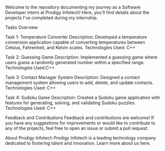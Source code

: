 Welcome to the repository documenting my journey as a Software Developer Intern at Prodigy Infotech! Here, you'll find details about the projects I've completed during my internship.

Tasks Overview

Task 1: Temperature Converter Description: Developed a temperature conversion application capable of converting temperatures between Celsius, Fahrenheit, and Kelvin scales. Technologies Used: C++

Task 2: Guessing Game Description: Implemented a guessing game where users guess a randomly generated number within a specified range. Technologies Used:C++

Task 3: Contact Manager System Description: Designed a contact management system allowing users to add, delete, and update contacts. Technologies Used: C++

Task 4: Sudoku Game Description: Created a Sudoku game application with features for generating, solving, and validating Sudoku puzzles. Technologies Used: C++

Feedback and Contributions Feedback and contributions are welcome! If you have any suggestions for improvements or would like to contribute to any of the projects, feel free to open an issue or submit a pull request.

About Prodigy Infotech Prodigy Infotech is a leading technology company dedicated to fostering talent and innovation. Learn more about us here.
